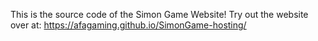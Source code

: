 This is the source code of the Simon Game Website! Try out the website over at: https://afagaming.github.io/SimonGame-hosting/
